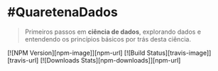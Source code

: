 # #QuaretenaDados
> Primeiros passos em **ciência de dados**, explorando dados e entendendo os princípios básicos por trás desta ciência. 

[![NPM Version][npm-image]][npm-url]
[![Build Status][travis-image]][travis-url]
[![Downloads Stats][npm-downloads]][npm-url]
